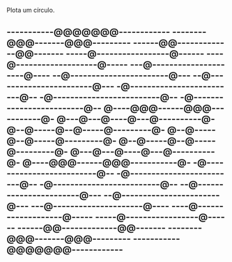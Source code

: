 Plota um círculo.

-----------@@@@@@@------------
--------@@@-------@@@---------
------@@-------------@@-------
-----@-----------------@------
----@-------------------@-----
---@---------------------@----
--@-----------------------@---
--@-----------------------@---
-@-------------------------@--
-@-------------------------@--
-@-------------------------@--
@----@@@------@@@-----------@-
@---@---@----@---@----------@-
@--@-----@--@-----@---------@-
@--@-----@--@-----@---------@-
@--@-----@--@-----@---------@-
@---@---@----@---@----------@-
@----@@@------@@@-----------@-
-@-------------------------@--
-@-------------------------@--
-@-------------------------@--
--@-----------------------@---
--@-----------------------@---
---@---------------------@----
----@-------------------@-----
-----@-----------------@------
------@@-------------@@-------
--------@@@-------@@@---------
-----------@@@@@@@------------
------------------------------
